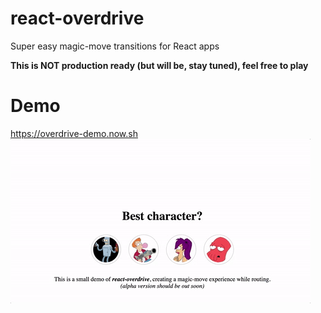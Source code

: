 # react-overdrive
Super easy magic-move transitions for React apps

**This is NOT production ready (but will be, stay tuned), feel free to play**

# Demo
https://overdrive-demo.now.sh
![Overdrive Demo](static/overdrive.gif "Demo")
